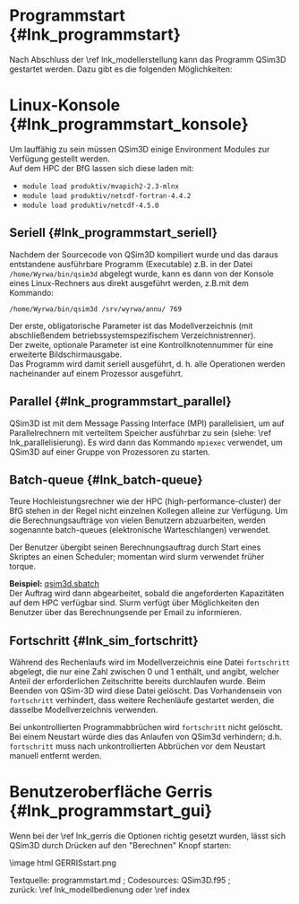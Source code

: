 Programmstart  {#lnk_programmstart}
=============

Nach Abschluss der \ref lnk_modellerstellung kann das Programm QSim3D gestartet 
werden. Dazu gibt es die folgenden Möglichkeiten:

# Linux-Konsole {#lnk_programmstart_konsole}

Um lauffähig zu sein müssen QSim3D einige Environment Modules zur Verfügung
gestellt werden.  
Auf dem HPC der BfG lassen sich diese laden mit:

  * `module load produktiv/mvapich2-2.3-mlnx`
  * `module load produktiv/netcdf-fortran-4.4.2`
  * `module load produktiv/netcdf-4.5.0`

## Seriell {#lnk_programmstart_seriell}

Nachdem der Sourcecode von QSim3D kompiliert wurde und das daraus entstandene 
ausführbare Programm (Executable) z.B. in der Datei `/home/Wyrwa/bin/qsim3d` 
abgelegt wurde, kann es dann von der Konsole eines Linux-Rechners aus direkt 
ausgeführt werden, z.B.mit dem Kommando:

```
/home/Wyrwa/bin/qsim3d /srv/wyrwa/annu/ 769
```

Der erste, obligatorische Parameter ist das Modellverzeichnis
(mit abschließendem betriebssystemspezifischem Verzeichnistrenner).  
Der zweite, optionale Parameter ist eine Kontrollknotennummer für eine 
erweiterte Bildschirmausgabe.  
Das Programm wird damit seriell ausgeführt, d. h. alle Operationen werden 
nacheinander auf einem Prozessor ausgeführt.

## Parallel {#lnk_programmstart_parallel}

QSim3D ist mit dem Message Passing Interface (MPI) parallelisiert, um auf 
Parallelrechnern mit verteiltem Speicher ausführbar zu sein 
(siehe: \ref lnk_parallelisierung). Es wird dann das Kommando `mpiexec` verwendet, 
um QSim3D auf einer Gruppe von Prozessoren zu starten.

## Batch-queue {#lnk_batch-queue}

Teure Hochleistungsrechner wie der HPC (high-performance-cluster) der BfG 
stehen in der Regel nicht einzelnen Kollegen alleine zur Verfügung.
Um die Berechnungsaufträge von vielen Benutzern abzuarbeiten, werden sogenannte 
batch-queues (elektronische Warteschlangen) verwendet.

Der Benutzer übergibt seinen Berechnungsauftrag durch Start eines Skriptes an 
einen Scheduler; momentan wird slurm verwendet früher torque.

**Beispiel:** [qsim3d.sbatch](./exp/qsim3d.sbatch)  
Der Auftrag wird dann abgearbeitet, sobald die angeforderten Kapazitäten auf 
dem HPC verfügbar sind.
Slurm verfügt über Möglichkeiten den Benutzer über das Berechnungsende per Email 
zu informieren.

## Fortschritt {#lnk_sim_fortschritt}

Während des Rechenlaufs wird im Modellverzeichnis eine Datei `fortschritt`
abgelegt, die nur eine Zahl zwischen 0 und 1 enthält, und angibt, welcher Anteil 
der erforderlichen Zeitschritte bereits durchlaufen wurde.
Beim Beenden von QSim-3D wird diese Datei gelöscht. Das Vorhandensein von 
`fortschritt` verhindert, dass weitere
Rechenläufe gestartet werden, die dasselbe Modellverzeichnis verwenden. 

Bei unkontrollierten Programmabbrüchen wird `fortschritt` nicht gelöscht. 
Bei einem Neustart würde dies das Anlaufen von QSim3d verhindern;
d.h. `fortschritt` muss nach unkontrollierten Abbrüchen vor dem Neustart 
manuell entfernt werden.

# Benutzeroberfläche Gerris {#lnk_programmstart_gui}

Wenn bei der \ref lnk_gerris die Optionen richtig gesetzt wurden, lässt sich QSim3D 
durch Drücken auf den "Berechnen" Knopf starten:

\image html GERRISstart.png

Textquelle: programmstart.md ; Codesources:  QSim3D.f95 ;  
zurück: \ref lnk_modellbedienung oder \ref index
 